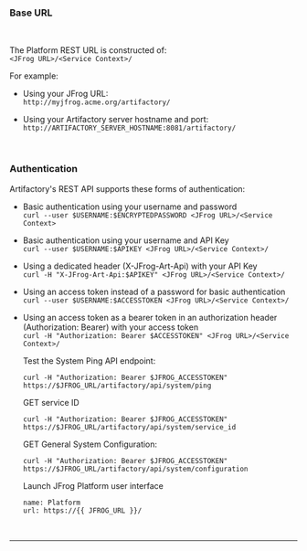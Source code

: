 <!-- ### REST API - Authentication -->

### Base URL

<br/>

The Platform REST URL is constructed of:  
`<JFrog URL>/<Service Context>/`

For example: 

- Using your JFrog URL:  
  `http://myjfrog.acme.org/artifactory/`

- Using your Artifactory server hostname and port:  
  `http://ARTIFACTORY_SERVER_HOSTNAME:8081/artifactory/`

<br/>

### Authentication

Artifactory's REST API supports these forms of authentication:

- Basic authentication using your username and password  
  `curl --user $USERNAME:$ENCRYPTEDPASSWORD <JFrog URL>/<Service Context>`

- Basic authentication using your username and API Key  
  `curl --user $USERNAME:$APIKEY <JFrog URL>/<Service Context>/`

- Using a dedicated header (X-JFrog-Art-Api) with your API Key  
  `curl -H "X-JFrog-Art-Api:$APIKEY" <JFrog URL>/<Service Context>/`

- Using an access token instead of a password for basic authentication  
  `curl --user $USERNAME:$ACCESSTOKEN <JFrog URL>/<Service Context>/`

- Using an access token as a bearer token in an authorization header (Authorization: Bearer) with your access token  
  `curl -H "Authorization: Bearer $ACCESSTOKEN" <JFrog URL>/<Service Context>/`  
    
  Test the System Ping API endpoint:  
  ```execute
  curl -H "Authorization: Bearer $JFROG_ACCESSTOKEN" https://$JFROG_URL/artifactory/api/system/ping
  ```

  GET service ID 
  ```execute
  curl -H "Authorization: Bearer $JFROG_ACCESSTOKEN" https://$JFROG_URL/artifactory/api/system/service_id
  ```

  GET General System Configuration:    
  ```execute-2
  curl -H "Authorization: Bearer $JFROG_ACCESSTOKEN" https://$JFROG_URL/artifactory/api/system/configuration
  ```

  Launch JFrog Platform user interface
  ```dashboard:open-url
  name: Platform
  url: https://{{ JFROG_URL }}/
  ```

<br/>

---